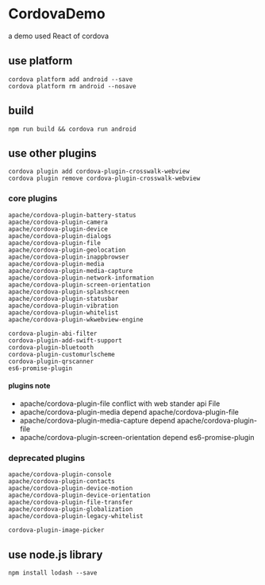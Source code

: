 # CordovaDemo

a demo used React of cordova

## use platform

```
cordova platform add android --save
cordova platform rm android --nosave
```

## build

```
npm run build && cordova run android
```

## use other plugins

```
cordova plugin add cordova-plugin-crosswalk-webview
cordova plugin remove cordova-plugin-crosswalk-webview
```

### core plugins

```
apache/cordova-plugin-battery-status
apache/cordova-plugin-camera
apache/cordova-plugin-device
apache/cordova-plugin-dialogs
apache/cordova-plugin-file
apache/cordova-plugin-geolocation
apache/cordova-plugin-inappbrowser
apache/cordova-plugin-media
apache/cordova-plugin-media-capture
apache/cordova-plugin-network-information
apache/cordova-plugin-screen-orientation
apache/cordova-plugin-splashscreen
apache/cordova-plugin-statusbar
apache/cordova-plugin-vibration
apache/cordova-plugin-whitelist
apache/cordova-plugin-wkwebview-engine

cordova-plugin-abi-filter
cordova-plugin-add-swift-support
cordova-plugin-bluetooth
cordova-plugin-customurlscheme
cordova-plugin-qrscanner
es6-promise-plugin
```

#### plugins note

- apache/cordova-plugin-file conflict with web stander api File
- apache/cordova-plugin-media depend apache/cordova-plugin-file
- apache/cordova-plugin-media-capture depend apache/cordova-plugin-file
- apache/cordova-plugin-screen-orientation depend es6-promise-plugin

### deprecated plugins

```
apache/cordova-plugin-console
apache/cordova-plugin-contacts
apache/cordova-plugin-device-motion
apache/cordova-plugin-device-orientation
apache/cordova-plugin-file-transfer
apache/cordova-plugin-globalization
apache/cordova-plugin-legacy-whitelist

cordova-plugin-image-picker
```

## use node.js library

```
npm install lodash --save
```
